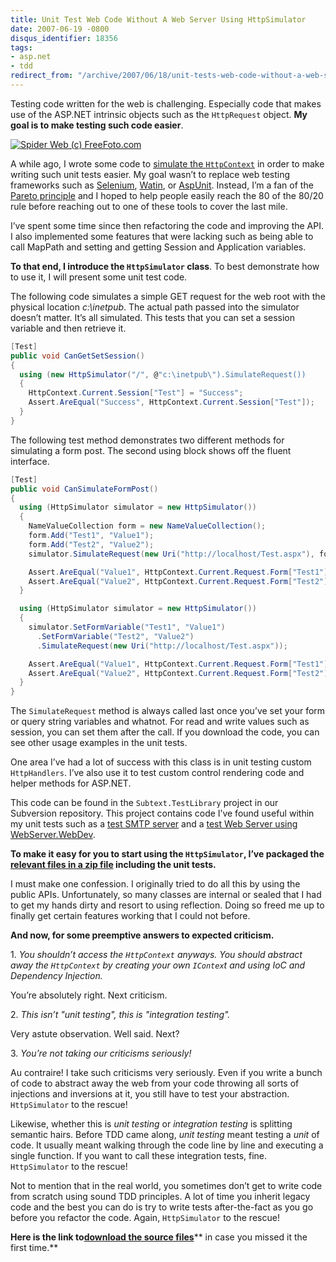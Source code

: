 ```yaml
---
title: Unit Test Web Code Without A Web Server Using HttpSimulator
date: 2007-06-19 -0800
disqus_identifier: 18356
tags:
- asp.net
- tdd
redirect_from: "/archive/2007/06/18/unit-tests-web-code-without-a-web-server-using-httpsimulator.aspx/"
---
```


Testing code written for the web is challenging. Especially code that makes use of the ASP.NET intrinsic objects such as the `HttpRequest` object. **My goal is to make testing such code easier**.

[![Spider Web (c) FreeFoto.com](https://haacked.com/images/haacked_com/WindowsLiveWriter/WriteUnitTestsForTheWebWithoutAWebServer_13D45/01_17_8---Spiders-Web_web_1.jpg)](http://www.freefoto.com/preview/01-17-8?ffid=01-17-8 "Spider Web (c) FreeFoto.com")

A while ago, I wrote some code to [simulate the `HttpContext`](https://haacked.com/archive/2005/06/11/simulating_httpcontext.aspx/ "Simulate HttpContext for Unit Tests Without Using Cassini nor IIS") in order to make writing such unit tests easier. My goal wasn’t to replace web testing frameworks such as [Selenium](http://www.openqa.org/selenium/ "Selenium Web Testing Tool"), [Watin](http://watin.sourceforge.net/ "Watin"), or [AspUnit](http://aspunit.sourceforge.net/ "AspUnit"). Instead, I’m a fan of the [Pareto principle](http://en.wikipedia.org/wiki/Pareto_principle "Pareto Principle on Wikipedia")
and I hoped to help people easily reach the 80 of the 80/20 rule before reaching out to one of these tools to cover the last mile.

I’ve spent some time since then refactoring the code and improving the API. I also implemented some features that were lacking such as being able to call MapPath and setting and getting Session and Application
variables.

**To that end, I introduce the `HttpSimulator` class**. To best demonstrate how to use it, I will present some unit test code.

The following code simulates a simple GET request for the web root with the physical location *c:\\inetpub*. The actual path passed into the simulator doesn’t matter. It’s all simulated. This tests that you can set a session variable and then retrieve it.

```csharp
[Test]
public void CanGetSetSession()
{
  using (new HttpSimulator("/", @"c:\inetpub\").SimulateRequest())
  {
    HttpContext.Current.Session["Test"] = "Success";
    Assert.AreEqual("Success", HttpContext.Current.Session["Test"]);
  }
}
```

The following test method demonstrates two different methods for simulating a form post. The second using block shows off the fluent interface.

```csharp
[Test]
public void CanSimulateFormPost()
{
  using (HttpSimulator simulator = new HttpSimulator())
  {
    NameValueCollection form = new NameValueCollection();
    form.Add("Test1", "Value1");
    form.Add("Test2", "Value2");
    simulator.SimulateRequest(new Uri("http://localhost/Test.aspx"), form);

    Assert.AreEqual("Value1", HttpContext.Current.Request.Form["Test1"]);
    Assert.AreEqual("Value2", HttpContext.Current.Request.Form["Test2"]);
  }

  using (HttpSimulator simulator = new HttpSimulator())
  {
    simulator.SetFormVariable("Test1", "Value1")
      .SetFormVariable("Test2", "Value2")
      .SimulateRequest(new Uri("http://localhost/Test.aspx"));

    Assert.AreEqual("Value1", HttpContext.Current.Request.Form["Test1"]);
    Assert.AreEqual("Value2", HttpContext.Current.Request.Form["Test2"]);
  }
}
```

The `SimulateRequest` method is always called last once you’ve set your form or query string variables and whatnot. For read and write values such as session, you can set them after the call. If you download the code, you can see other usage examples in the unit tests.

One area I’ve had a lot of success with this class is in unit testing custom `HttpHandlers`. I’ve also use it to test custom control rendering code and helper methods for ASP.NET.

This code can be found in the `Subtext.TestLibrary` project in our Subversion repository. This project contains code I’ve found useful within my unit tests such as a [test SMTP
server](https://haacked.com/archive/2006/05/30/ATestingMailServerForUnitTestingEmailFunctionality.aspx "A Testing Mail Server for Unit Testing Email Functionality") and a [test Web Server using WebServer.WebDev](https://haacked.com/archive/2006/12/12/Using_WebServer.WebDev_For_Unit_Tests.aspx "Using WebServer.WebDev for Unit Tests").

**To make it easy for you to start using the `HttpSimulator`, I’ve packaged the [relevant files in a zip file](https://haacked.com/code/HttpSimulator.zip "HttpSimulator Code") including the unit tests.**

I must make one confession. I originally tried to do all this by using the public APIs. Unfortunately, so many classes are internal or sealed that I had to get my hands dirty and resort to using reflection. Doing so freed me up to finally get certain features working that I could not before.

**And now, for some preemptive answers to expected criticism.**

​1. *You shouldn’t access the `HttpContext` anyways. You should abstract away the `HttpContext` by creating your own `IContex`t and using IoC and Dependency Injection.*

You’re absolutely right. Next criticism.

​2. *This isn’t "unit testing", this is "integration testing".*

Very astute observation. Well said. Next?

​3. *You’re not taking our criticisms seriously!*

Au contraire! I take such criticisms very seriously. Even if you write a bunch of code to abstract away the web from your code throwing all sorts of injections and inversions at it, you still have to test your abstraction. `HttpSimulator` to the rescue!

Likewise, whether this is *unit testing* or *integration testing* is splitting semantic hairs. Before TDD came along, *unit testing* meant testing a *unit* of code. It usually meant walking through the code line by line and executing a single function. If you want to call these integration tests, fine. `HttpSimulator` to the rescue!

Not to mention that in the real world, you sometimes don’t get to write code from scratch using sound TDD principles. A lot of time you inherit legacy code and the best you can do is try to write tests after-the-fact as you go before you refactor the code. Again, `HttpSimulator` to the rescue!

**Here is the link to**[**download the source files**](http://code.haacked.com/util/HttpSimulator.zip "HttpSimulator source files")** in case you missed it the first time.**

